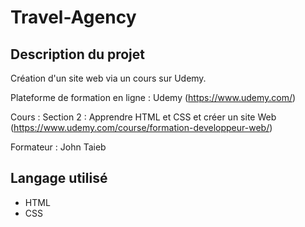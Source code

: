 # Travel-Agency

## Description du projet
Création d'un site web via un cours sur Udemy.

Plateforme de formation en ligne : Udemy (https://www.udemy.com/)

Cours : Section 2 : Apprendre HTML et CSS et créer un site Web (https://www.udemy.com/course/formation-developpeur-web/)

Formateur : John Taieb

## Langage utilisé 
- HTML
- CSS